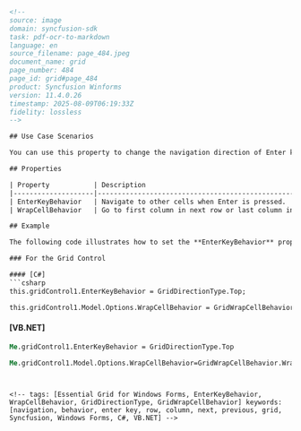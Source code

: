```html
<!--  
source: image
domain: syncfusion-sdk
task: pdf-ocr-to-markdown
language: en
source_filename: page_484.jpeg
document_name: grid
page_number: 484
page_id: grid#page_484
product: Syncfusion Winforms
version: 11.4.0.26
timestamp: 2025-08-09T06:19:33Z
fidelity: lossless
-->

## Use Case Scenarios

You can use this property to change the navigation direction of Enter key behavior in the grid. The EnterKeyBehavior property works based on **WrapCellBehavior**. Enter key behavior navigates to the first column in the next row when at the end of a row and moving to the right.

## Properties

| Property           | Description                                                                                                                                                        | Type                      | Data Type |
|--------------------|-------------------------------------------------------------------------------------------------------------------------------------------------------------------|---------------------------|-----------|
| EnterKeyBehavior   | Navigate to other cells when Enter is pressed.                                                                                                                    | GridDirectionType         | Enum      |
| WrapCellBehavior   | Go to first column in next row or last column in previous row when at end or beginning of a row and moving based on Enter key behavior.                         | GridWrapCellBehavior      | Enum      |

## Example

The following code illustrates how to set the **EnterKeyBehavior** property for Syncfusion Windows Forms Grid controls.

### For the Grid Control

#### [C#]
```csharp
this.gridControl1.EnterKeyBehavior = GridDirectionType.Top;

this.gridControl1.Model.Options.WrapCellBehavior = GridWrapCellBehavior.WrapGrid;
```

#### [VB.NET]
```vb
Me.gridControl1.EnterKeyBehavior = GridDirectionType.Top

Me.gridControl1.Model.Options.WrapCellBehavior=GridWrapCellBehavior.WrapGrid;
```
```


<!-- tags: [Essential Grid for Windows Forms, EnterKeyBehavior, WrapCellBehavior, GridDirectionType, GridWrapCellBehavior] keywords: [navigation, behavior, enter key, row, column, next, previous, grid, Syncfusion, Windows Forms, C#, VB.NET] -->
```